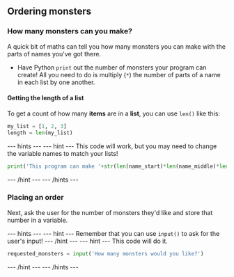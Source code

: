 ## Ordering monsters

### How many monsters can you make?
A quick bit of maths can tell you how many monsters you can make with the parts of names you've got there.

  - Have Python `print` out the number of monsters your program can create! All you need to do is multiply (`*`) the number of parts of a name in each list by one another.

#### Getting the length of a list
To get a count of how many **items** are in a **list**, you can use `len()` like this:

```python
my_list = [1, 2, 3]
length = len(my_list)
```

--- hints ---
--- hint ---
This code will work, but you may need to change the variable names to match your lists!
```python
print('This program can make '+str(len(name_start)*len(name_middle)*len(name_end))+' different monsters!')
```
--- /hint ---
--- /hints ---

### Placing an order
Next, ask the user for the number of monsters they'd like and store that number in a variable.

--- hints ---
--- hint ---
Remember that you can use `input()` to ask for the user's input!
--- /hint ---
--- hint ---
This code will do it.
```python
requested_monsters = input('How many monsters would you like?')
```
--- /hint ---
--- /hints ---